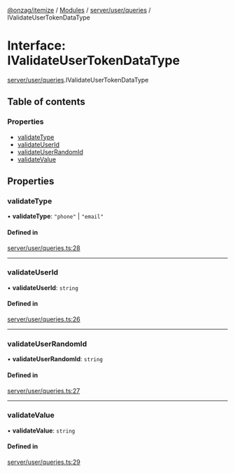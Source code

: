 [@onzag/itemize](../README.md) / [Modules](../modules.md) / [server/user/queries](../modules/server_user_queries.md) / IValidateUserTokenDataType

# Interface: IValidateUserTokenDataType

[server/user/queries](../modules/server_user_queries.md).IValidateUserTokenDataType

## Table of contents

### Properties

- [validateType](server_user_queries.IValidateUserTokenDataType.md#validatetype)
- [validateUserId](server_user_queries.IValidateUserTokenDataType.md#validateuserid)
- [validateUserRandomId](server_user_queries.IValidateUserTokenDataType.md#validateuserrandomid)
- [validateValue](server_user_queries.IValidateUserTokenDataType.md#validatevalue)

## Properties

### validateType

• **validateType**: ``"phone"`` \| ``"email"``

#### Defined in

[server/user/queries.ts:28](https://github.com/onzag/itemize/blob/5c2808d3/server/user/queries.ts#L28)

___

### validateUserId

• **validateUserId**: `string`

#### Defined in

[server/user/queries.ts:26](https://github.com/onzag/itemize/blob/5c2808d3/server/user/queries.ts#L26)

___

### validateUserRandomId

• **validateUserRandomId**: `string`

#### Defined in

[server/user/queries.ts:27](https://github.com/onzag/itemize/blob/5c2808d3/server/user/queries.ts#L27)

___

### validateValue

• **validateValue**: `string`

#### Defined in

[server/user/queries.ts:29](https://github.com/onzag/itemize/blob/5c2808d3/server/user/queries.ts#L29)
